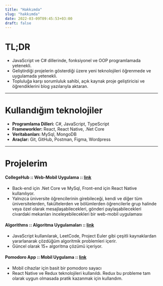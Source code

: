 ```yaml
---
title: "Hakkımda"
slug: "hakkımda"
date: 2022-03-09T09:45:53+03:00
draft: false
---
```



# TL;DR

- JavaScript ve C# dillerinde, fonksiyonel ve OOP programlamada yetenekli.
- Geliştirdiği projelerin gösterdiği üzere yeni teknolojileri öğrenmede ve uygulamada yetenekli.
- Topluluğa karşı sorumluluk sahibi, açık kaynak proje geliştiricisi ve öğrendiklerini blog yazılarıyla aktaran.

---

# Kullandığım teknolojiler

- **Programlama Dilleri:** C#, JavaScript, TypeScript
- **Frameworkler:** React, React Native, .Net Core
- **Veritabanları:** MySql, MongoDB
- **Araçlar:** Git, GitHub, Postman, Figma, Wordpress

---

# Projelerim

#### CollegeHub :: Web-Mobil Uygulama ::  [link](https://about.collegehub.app)
    
- Back-end için .Net Core ve MySql, Front-end için React Native kullanılıyor.
- Yalnızca üniversite öğrencilerinin girebileceği, kendi ve diğer tüm üniversitelerden, fakültelerden ve bölümlerden öğrencilerle grup halinde veya özel olarak mesajlaşabilecekleri, gönderi paylaşabilecekleri civardaki mekanları inceleyebilecekleri bir web-mobil uygulaması


#### Algorithms :: Algoritma Uygulamaları ::  [link](https://github.com/berkslv/algorithms)

- JavaScript kullanılarak, LeetCode, Project Euler gibi çeşitli kaynaklardan yararlanarak çözdüğüm algoritmik problemleri içerir. 
- Güncel olarak 15+ algoritma çözümü içeriyor.


#### Pomodoro App :: Mobil Uygulama :: [link](https://github.com/berkslv/pomodoro-app-with-react-native)

- Mobil cihazlar için basit bir pomodoro sayacı
- React Native ve Redux teknolojileri kullanıldı. Redux bu probleme tam olarak uygun olmasada pratik kazanmak için kullandım.